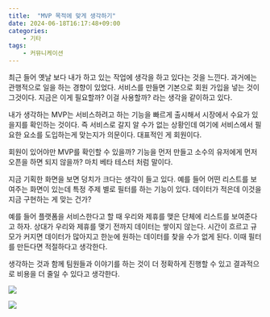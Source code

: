 ```yaml
---
title:  "MVP 목적에 맞게 생각하기"
date: 2024-06-18T16:17:48+09:00
categories: 
    - 기타
tags:
    - 커뮤니케이션
---
```


최근 들어 옛날 보다 내가 하고 있는 작업에 생각을 하고 있다는 것을 느낀다. 과거에는 관행적으로 일을 하는 경향이 있었다. 서비스를 만들면 기본으로 회원 가입을 넣는 것이 그것이다. 지금은 이게 필요할까? 이걸 사용할까? 라는 생각을 같이하고 있다.

내가 생각하는 MVP는 서비스하려고 하는 기능을 빠르게 출시해서 시장에서 수요가 있을지를 확인하는 것이다. 즉 서비스로 갈지 알 수가 없는 상황인데 여기에 서비스에서 필요한 요소를 도입하는게 맞는지가 의문이다. 대표적인 게 회원이다.

회원이 있어야만 MVP를 확인할 수 있을까? 기능을 먼저 만들고 소수의 유저에게 먼저 오픈을 하면 되지 않을까? 마치 베타 테스터 처럼 말이다.

지금 기획한 화면을 보면 덩치가 크다는 생각이 들고 있다. 예를 들어 어떤 리스트를 보여주는 화면이 있는데 특정 주제 별로 필터를 하는 기능이 있다. 데이터가 적은데 이것을 지금 구현하는 게 맞는 건가?

예를 들어 플랫폼을 서비스한다고 할 때 우리와 제휴를 맺은 단체에 리스트를 보여준다고 하자. 상대가 우리와 제휴를 맺기 전까지 데이터는 쌓이지 않는다. 시간이 흐르고 규모가 커지면 데이터가 많아지고 한눈에 원하는 데이터를 찾을 수가 없게 된다. 이때 필터를 만든다면 적절하다고 생각한다.

생각하는 것과 함께 팀원들과 이야기를 하는 것이 더 정확하게 진행할 수 있고 결과적으로 비용을 더 줄일 수 있다고 생각한다. 

![](https://i.imgur.com/TDDkne8.png)

![](https://i.imgur.com/AXieY9A.png)
